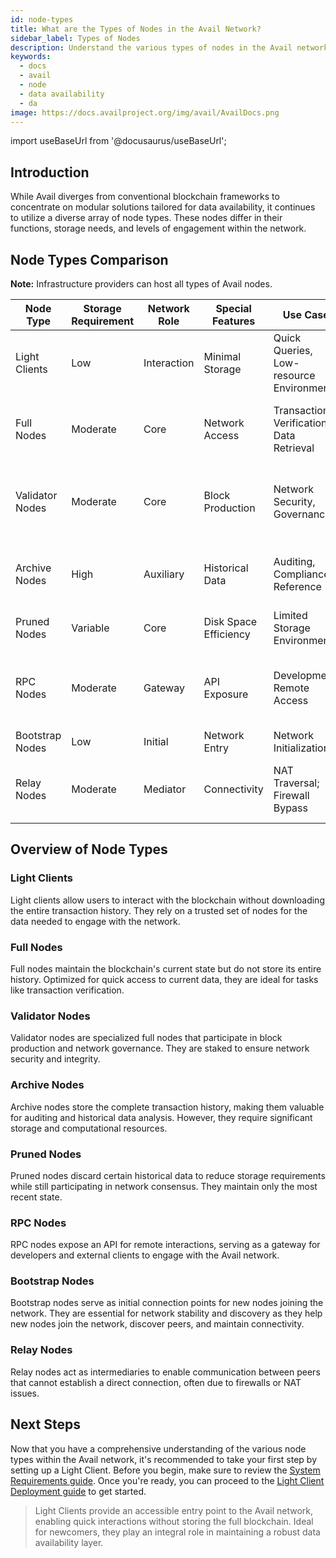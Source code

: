 ```yaml
---
id: node-types
title: What are the Types of Nodes in the Avail Network?
sidebar_label: Types of Nodes
description: Understand the various types of nodes in the Avail network and their unique functionalities.
keywords:
  - docs
  - avail
  - node
  - data availability
  - da
image: https://docs.availproject.org/img/avail/AvailDocs.png
---
```


import useBaseUrl from '@docusaurus/useBaseUrl';

## Introduction

While Avail diverges from conventional blockchain frameworks to concentrate on modular solutions tailored for data availability, it continues to utilize a diverse array of node types. These nodes differ in their functions, storage needs, and levels of engagement within the network.

## Node Types Comparison

**Note:** Infrastructure providers can host all types of Avail nodes.

| Node Type       | Storage Requirement | Network Role | Special Features      | Use Case                                 | Typically Hosted By                                                    |
| --------------- | ------------------- | ------------ | --------------------- | ---------------------------------------- | ---------------------------------------------------------------------- |
| Light Clients   | Low                 | Interaction  | Minimal Storage       | Quick Queries, Low-resource Environments | End users in low-resource environments                                 |
| Full Nodes      | Moderate            | Core         | Network Access        | Transaction Verification, Data Retrieval | Regular network participants, those involved in verification           |
| Validator Nodes | Moderate            | Core         | Block Production      | Network Security, Governance             | Trusted entities, elected participants, staked node providers          |
| Archive Nodes   | High                | Auxiliary    | Historical Data       | Auditing, Compliance, Reference          | Institutions, researchers, those needing comprehensive historical data |
| Pruned Nodes    | Variable            | Core         | Disk Space Efficiency | Limited Storage Environments             | Users with limited storage capacity                                    |
| RPC Nodes       | Moderate            | Gateway      | API Exposure          | Development, Remote Access               | Developers, entities requiring remote network access                   |
| Bootstrap Nodes | Low                 | Initial      | Network Entry         | Network Initialization                   | Early network participants                                             |
| Relay Nodes     | Moderate            | Mediator     | Connectivity          | NAT Traversal; Firewall Bypass           | End users, businesses setting up private networks                      |

## Overview of Node Types

### Light Clients

Light clients allow users to interact with the blockchain without downloading the entire transaction history. They rely on a trusted set of nodes for the data needed to engage with the network.

### Full Nodes

Full nodes maintain the blockchain's current state but do not store its entire history. Optimized for quick access to current data, they are ideal for tasks like transaction verification.

### Validator Nodes

Validator nodes are specialized full nodes that participate in block production and network governance. They are staked to ensure network security and integrity.

### Archive Nodes

Archive nodes store the complete transaction history, making them valuable for auditing and historical data analysis. However, they require significant storage and computational resources.

### Pruned Nodes

Pruned nodes discard certain historical data to reduce storage requirements while still participating in network consensus. They maintain only the most recent state.

### RPC Nodes

RPC nodes expose an API for remote interactions, serving as a gateway for developers and external clients to engage with the Avail network.

### Bootstrap Nodes

Bootstrap nodes serve as initial connection points for new nodes joining the network. They are essential for network stability and discovery as they help new nodes join the network, discover peers, and maintain connectivity.

### Relay Nodes

Relay nodes act as intermediaries to enable communication between peers that cannot establish a direct connection, often due to firewalls or NAT issues.

## Next Steps

Now that you have a comprehensive understanding of the various node types within the Avail network, it's recommended to take your first step by setting up a Light Client. Before you begin, make sure to review the [<ins>System Requirements guide</ins>](/docs/operate/requirements.md). Once you're ready, you can proceed to the [<ins>Light Client Deployment guide</ins>](/docs/operate/node/0010-light-client.md) to get started.

> Light Clients provide an accessible entry point to the Avail network, enabling quick interactions without storing the full blockchain. Ideal for newcomers, they play an integral role in maintaining a robust data availability layer.
